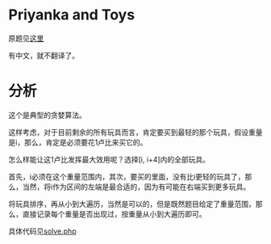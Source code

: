 # Priyanka and Toys
原题见[这里](https://www.hackerrank.com/challenges/priyanka-and-toys/problem)

有中文，就不翻译了。

# 分析
这个是典型的贪婪算法。

这样考虑，对于目前剩余的所有玩具而言，肯定要买到最轻的那个玩具，假设重量是i，那么，肯定是必须要花1卢比来买它的。

怎么样能让这1卢比发挥最大效用呢？选择[i, i+4]内的全部玩具。

首先，i必须在这个重量范围内，其次，要买的里面，没有比i更轻的玩具了，那么，当然，将i作为区间的左端是最合适的，因为有可能在右端买到更多玩具。

将玩具排序，再从小到大遍历，当然是可以的，但是既然题目给定了重量范围，那么，直接记录每个重量是否出现过，按重量从小到大遍历即可。

具体代码见[solve.php](./solve.php)
